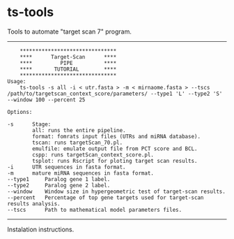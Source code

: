 # ts-tools
Tools to automate "target scan 7" program.

----

		*******************************
		****      Target-Scan      ****
		****         PIPE          ****
		****       TUTORIAL        ****
		*******************************
	Usage:
		ts-tools -s all -i < utr.fasta > -m < mirnaome.fasta > --tscs /path/to/targetscan_context_score/parameters/ --type1 'L' --type2 'S' --window 100 --percent 25

	Options:

	-s		Stage:
			all: runs the entire pipeline.
			format: fomrats input files (UTRs and miRNA database).
			tscan: runs targetScan_70.pl.
			emulfile: emulate output file from PCT score and BCL.
			cspp: runs targetScan_context_score.pl.
			tsplot: runs Rscript for ploting target scan results.
	-i		UTR sequences in fasta format.
	-m		mature miRNA sequences in fasta format.
	--type1		Paralog gene 1 label.
	--type2		Paralog gene 2 label.
	--window	Window size in hypergeometric test of target-scan results.
	--percent	Percentage of top gene targets used for target-scan results analysis.
	--tscs		Path to mathematical model parameters files.
----

Instalation instructions.
